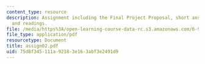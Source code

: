 ```yaml
---
content_type: resource
description: Assignment including the Final Project Proposal, short answer questions,
  and readings.
file: /media/https%3A/open-learning-course-data-rc.s3.amazonaws.com/6-931-development-of-inventions-and-creative-ideas-spring-2008/75d8f345111a92183e163abf3e2491d9_assign02.pdf
file_type: application/pdf
resourcetype: Document
title: assign02.pdf
uid: 75d8f345-111a-9218-3e16-3abf3e2491d9
---
```

